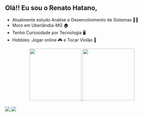 ## Olá!! Eu sou o Renato Hatano,  

* Atualmente estudo Análise e Desenvolvimento de Sistemas 🧑‍💻
* Moro em Uberlândia-MG 🏠
* Tenho Curiosidade por Tecnologia 🖥️
* Hobbies: Jogar online 🎮 e Tocar Violão 🎸


<div align = "center">
    <a href="https://github.com/RenatoHatano">
      
  <img height = "170em" src = "https://github-readme-stats.vercel.app/api?username=RenatoHatano&show_icons=true&theme=dracula&include_all_commits=true&count_private=true" />
  <img height = "170em" src = "https://github-readme-stats.vercel.app/api/top-langs/?username=RenatoHatano&layout=compact&langs_count=7&theme=dracula" />
    
</div>    
  
  
  <br>
    <a href="(34) 9-9919-4554"> <img src = "https://img.shields.io/badge/WhatsApp-25D366?style=for-the-badge&logo=whatsapp&logoColor=white "target =" _ blank "> </a> 
    <a href="https://www.linkedin.com/in/renato-hiroshi-guimarães-hatano-030807192" target="_blank"> <img src = "https://img.shields.io/badge/-LinkedIn-% 230077B5? Style = for-the-badge & logo = linkedin & logoColor = white "target =" _ blank "> </a>

<br> <br>
  
 
